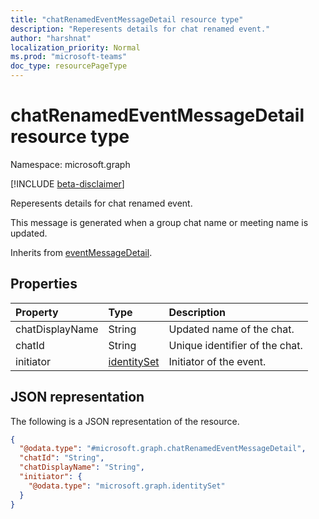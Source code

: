 ```yaml
---
title: "chatRenamedEventMessageDetail resource type"
description: "Reperesents details for chat renamed event."
author: "harshnat"
localization_priority: Normal
ms.prod: "microsoft-teams"
doc_type: resourcePageType
---
```


# chatRenamedEventMessageDetail resource type

Namespace: microsoft.graph

[!INCLUDE [beta-disclaimer](../../includes/beta-disclaimer.md)]

Reperesents details for chat renamed event.

This message is generated when a group chat name or meeting name is updated.


Inherits from [eventMessageDetail](../resources/eventmessagedetail.md).

## Properties
|Property|Type|Description|
|:---|:---|:---|
|chatDisplayName|String|Updated name of the chat.|
|chatId|String|Unique identifier of the chat.|
|initiator|[identitySet](../resources/identityset.md)|Initiator of the event.|

## JSON representation
The following is a JSON representation of the resource.
<!-- {
  "blockType": "resource",
  "@odata.type": "microsoft.graph.chatRenamedEventMessageDetail"
}
-->
``` json
{
  "@odata.type": "#microsoft.graph.chatRenamedEventMessageDetail",
  "chatId": "String",
  "chatDisplayName": "String",
  "initiator": {
    "@odata.type": "microsoft.graph.identitySet"
  }
}
```

